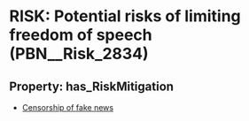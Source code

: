 # RISK: __Potential risks of limiting freedom of speech__ (PBN__Risk_2834)

## Property: has_RiskMitigation

* [Censorship of fake news](PBN__Mitigation_963)

